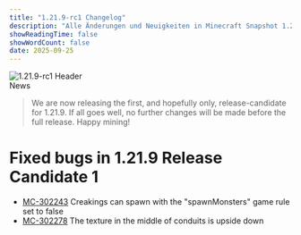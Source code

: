 ```yaml
---
title: "1.21.9-rc1 Changelog"
description: "Alle Änderungen und Neuigkeiten in Minecraft Snapshot 1.21.9-rc1."
showReadingTime: false
showWordCount: false
date: 2025-09-25
---
```


<div class="mc-header">
  <img src="https://www.minecraft.net/content/dam/minecraftnet/games/minecraft/screenshots/1.21.9rc1540x540.jpg" alt="1.21.9-rc1 Header" />
  <div class="mc-news-label">News</div>
</div>

<div class="mc-article">

> We are now releasing the first, and hopefully only, release-candidate for
1.21.9. If all goes well, no further changes will be made before the full
release. Happy mining!

# Fixed bugs in 1.21.9 Release Candidate 1

  * [MC-302243](https://bugs.mojang.com/browse/MC-302243) Creakings can spawn with the "spawnMonsters" game rule set to false
  * [MC-302278](https://bugs.mojang.com/browse/MC-302278) The texture in the middle of conduits is upside down





